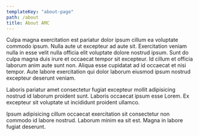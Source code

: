 ```yaml
---
templateKey: "about-page"
path: /about
title: About AMC
---
```


Culpa magna exercitation est pariatur dolor ipsum cillum ea voluptate commodo ipsum. Nulla aute ut excepteur ad aute sit. Exercitation veniam nulla in esse velit nulla officia elit voluptate dolore nostrud ipsum. Sunt do culpa magna duis irure et occaecat tempor sit excepteur. Id cillum et officia laborum anim aute sunt non. Aliqua esse cupidatat ad id occaecat et nisi tempor. Aute labore exercitation qui dolor laborum eiusmod ipsum nostrud excepteur deserunt veniam.

Laboris pariatur amet consectetur fugiat excepteur mollit adipisicing nostrud id laborum proident sunt. Laboris occaecat ipsum esse Lorem. Ex excepteur sit voluptate ut incididunt proident ullamco.

Ipsum adipisicing cillum occaecat exercitation sit consectetur non commodo id labore nostrud. Laborum minim ea sit est. Magna in labore fugiat deserunt.
